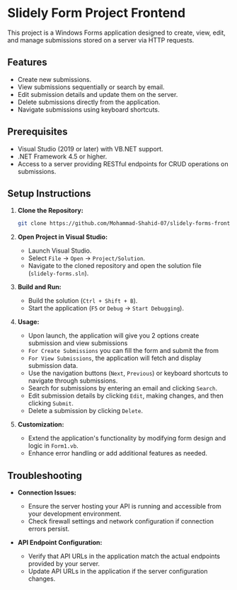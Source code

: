 # Slidely Form Project Frontend

This project is a Windows Forms application designed to create, view, edit, and manage submissions stored on a server via HTTP requests.

## Features

- Create new submissions.
- View submissions sequentially or search by email.
- Edit submission details and update them on the server.
- Delete submissions directly from the application.
- Navigate submissions using keyboard shortcuts.

## Prerequisites

- Visual Studio (2019 or later) with VB.NET support.
- .NET Framework 4.5 or higher.
- Access to a server providing RESTful endpoints for CRUD operations on submissions.

## Setup Instructions

1. **Clone the Repository:**

   ```bash
   git clone https://github.com/Mohammad-Shahid-07/slidely-forms-frontend
   ```

2. **Open Project in Visual Studio:**

   - Launch Visual Studio.
   - Select `File` -> `Open` -> `Project/Solution`.
   - Navigate to the cloned repository and open the solution file (`slidely-forms.sln`).

3. **Build and Run:**

   - Build the solution (`Ctrl + Shift + B`).
   - Start the application (`F5` or `Debug` -> `Start Debugging`).

4. **Usage:**

   - Upon launch, the application will give you 2 options create submission and view submissions
   - `For Create Submissions` you can fill the form and submit the from
   - `For View Submissions`, the application will fetch and display submission data.
   - Use the navigation buttons (`Next`, `Previous`) or keyboard shortcuts to navigate through submissions.
   - Search for submissions by entering an email and clicking `Search`.
   - Edit submission details by clicking `Edit`, making changes, and then clicking `Submit`.
   - Delete a submission by clicking `Delete`.

5. **Customization:**

   - Extend the application's functionality by modifying form design and logic in `Form1.vb`.
   - Enhance error handling or add additional features as needed.

## Troubleshooting

- **Connection Issues:**

  - Ensure the server hosting your API is running and accessible from your development environment.
  - Check firewall settings and network configuration if connection errors persist.

- **API Endpoint Configuration:**
  - Verify that API URLs in the application match the actual endpoints provided by your server.
  - Update API URLs in the application if the server configuration changes.
